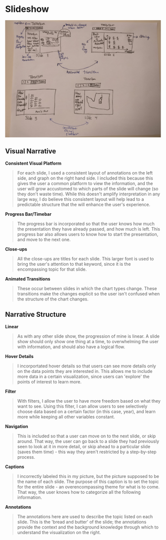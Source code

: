 # Slideshow

![Slide Show](imgs/slide-show.jpg)

## Visual Narrative
**Consistent Visual Platform**
> For each slide, I used a consistent layout of annotations on the left side, and graph on the right hand side. I included this because this gives the user a common platform to view the information, and the user will grow accustomed to which parts of the slide will change (so they don't waste time). While this doesn't amplify interpretation in any large way, I do believe this consistent layout will help lead to a predictable structure that the will enhance the user's experience.

**Progress Bar/Timebar**
> The progress bar is incorporated so that the user knows how much the presentation they have already passed, and how much is left. This progress bar also allows users to know how to start the presentation, and move to the next one.

**Close-ups**
>All the close-ups are titles for each slide. This larger font is used to bring the user's attention to that keyword, since it is the encompassing topic for that slide.

**Animated Transitions**
>These occur between slides in which the chart types change. These transitions make the changes explicit so the user isn't confused when the structure of the chart changes.

## Narrative Structure
**Linear**
>As with any other slide show, the progression of mine is linear. A slide show should only show one thing at a time, to overwhelming the user with information, and should also have a logical flow.

**Hover Details**
> I incorportated hover details so that users can see more details only on the data points they are interested in. This allows me to include more data in a certain visualization, since users can 'explore' the points of interest to learn more.

**Filter**
> With filters, I allow the user to have more freedom based on what they want to see. Using this filter, I can allow users to see selectively choose data based on a certain factor (in this case, year), and learn more while keeping all other variables constant.

**Navigation**
>This is included so that a user can move on to the next slide, or skip around. That way, the user can go back to a slide they had previously seen to look at it in more detail, or skip ahead to a particular slide (saves them time) - this way they aren't restricted by a step-by-step process.

**Captions**
> I incorrectly labeled this in my picture, but the picture supposed to be the name of each slide. The purpose of this caption is to set the topic for the entire slide - an overencompassing theme for what is to come. That way, the user knows how to categorize all the following information.

**Annotations**
> The annotations here are used to describe the topic listed on each slide. This is the 'bread and butter' of the slide; the annotations provide the context and the background knowledge through which to understand the visualization on the right.